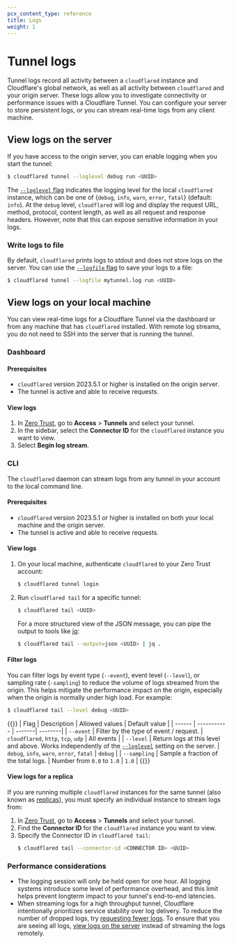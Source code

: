 ```yaml
---
pcx_content_type: reference
title: Logs
weight: 1
---
```


# Tunnel logs

Tunnel logs record all activity between a `cloudflared` instance and Cloudflare's global network, as well as all activity between `cloudflared` and your origin server. These logs allow you to investigate connectivity or performance issues with a Cloudflare Tunnel. You can configure your server to store persistent logs, or you can stream real-time logs from any client machine.

## View logs on the server

If you have access to the origin server, you can enable logging when you start the tunnel:

```sh
$ cloudflared tunnel --loglevel debug run <UUID>
```

The [`--loglevel` flag](/cloudflare-one/connections/connect-networks/configure-tunnels/tunnel-run-parameters/#loglevel) indicates the logging level for the local `cloudflared` instance, which can be one of {`debug`, `info`, `warn`, `error`, `fatal`} (default: `info`). At the `debug` level, `cloudflared` will log and display the request URL, method, protocol, content length, as well as all request and response headers. However, note that this can expose sensitive information in your logs.

### Write logs to file

By default, `cloudflared` prints logs to stdout and does not store logs on the server. You can use the [`--logfile` flag](/cloudflare-one/connections/connect-networks/configure-tunnels/tunnel-run-parameters/#logfile) to save your logs to a file:

```sh
$ cloudflared tunnel --logfile mytunnel.log run <UUID>
```

## View logs on your local machine

You can view real-time logs for a Cloudflare Tunnel via the dashboard or from any machine that has `cloudflared` installed. With remote log streams, you do not need to SSH into the server that is running the tunnel.

### Dashboard

#### Prerequisites

- `cloudflared` version 2023.5.1 or higher is installed on the origin server.
- The tunnel is active and able to receive requests.

#### View logs

1. In [Zero Trust](https://one.dash.cloudflare.com/), go to **Access** > **Tunnels** and select your tunnel.
2. In the sidebar, select the **Connector ID** for the `cloudflared` instance you want to view.
3. Select **Begin log stream**.

### CLI

The `cloudflared` daemon can stream logs from any tunnel in your account to the local command line.

#### Prerequisites

- `cloudflared` version 2023.5.1 or higher is installed on both your local machine and the origin server.
- The tunnel is active and able to receive requests.

#### View logs

1. On your local machine, authenticate `cloudflared` to your Zero Trust account:
    ```sh
    $ cloudflared tunnel login
    ```

2. Run `cloudflared tail` for a specific tunnel:
    ```sh
    $ cloudflared tail <UUID>
    ```

    For a more structured view of the JSON message, you can pipe the output to tools like [jq](https://stedolan.github.io/jq/):

    ```sh
    $ cloudflared tail --output=json <UUID> | jq .
    ```

#### Filter logs

You can filter logs by event type (`--event`), event level (`--level`), or sampling rate (`-sampling`) to reduce the volume of logs streamed from the origin. This helps mitigate the performance impact on the origin, especially when the origin is normally under high load. For example:

```sh
$ cloudflared tail --level debug <UUID>
```

{{<table-wrap>}}
| Flag   | Description | Allowed values | Default value |
| ------ | ----------- | -------| --------|
| `--event` | Filter by the type of event / request. | `cloudflared`, `http`, `tcp`, `udp` | All events |
| `--level` | Return logs at this level and above. Works independently of the [`--loglevel`](/cloudflare-one/connections/connect-networks/configure-tunnels/tunnel-run-parameters/#loglevel) setting on the server. | `debug`, `info`, `warn`, `error`, `fatal` | `debug` |
| `--sampling` | Sample a fraction of the total logs. | Number from `0.0` to `1.0` | `1.0` |
{{</table-wrap>}}

#### View logs for a replica

If you are running multiple `cloudflared` instances for the same tunnel (also known as [replicas](/cloudflare-one/connections/connect-networks/deploy-tunnels/deploy-cloudflared-replicas/)), you must specify an individual instance to stream logs from:

1. In [Zero Trust](https://one.dash.cloudflare.com/), go to **Access** > **Tunnels** and select your tunnel.
2. Find the **Connector ID** for the `cloudflared` instance you want to view.
3. Specify the Connector ID in `cloudflared tail`:
    ```sh
    $ cloudflared tail --connector-id <CONNECTOR ID> <UUID>
    ```

### Performance considerations

- The logging session will only be held open for one hour. All logging systems introduce some level of performance overhead, and this limit helps prevent longterm impact to your tunnel's end-to-end latencies.
- When streaming logs for a high throughput tunnel, Cloudflare intentionally prioritizes service stability over log delivery. To reduce the number of dropped logs, try [requesting fewer logs](#filter-logs). To ensure that you are seeing all logs, [view logs on the server](/cloudflare-one/connections/connect-networks/monitor-tunnels/logs/#view-logs-on-the-server) instead of streaming the logs remotely.
